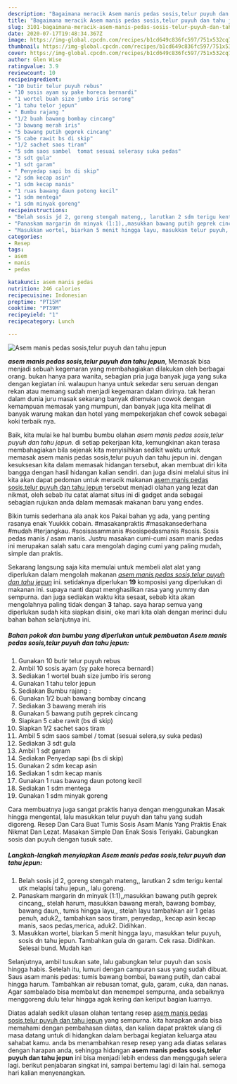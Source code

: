 ```yaml
---
description: "Bagaimana meracik Asem manis pedas sosis,telur puyuh dan tahu jepun, Sempurna"
title: "Bagaimana meracik Asem manis pedas sosis,telur puyuh dan tahu jepun, Sempurna"
slug: 3101-bagaimana-meracik-asem-manis-pedas-sosis-telur-puyuh-dan-tahu-jepun-sempurna
date: 2020-07-17T19:48:34.367Z
image: https://img-global.cpcdn.com/recipes/b1cd649c836fc597/751x532cq70/asem-manis-pedas-sosistelur-puyuh-dan-tahu-jepun-foto-resep-utama.jpg
thumbnail: https://img-global.cpcdn.com/recipes/b1cd649c836fc597/751x532cq70/asem-manis-pedas-sosistelur-puyuh-dan-tahu-jepun-foto-resep-utama.jpg
cover: https://img-global.cpcdn.com/recipes/b1cd649c836fc597/751x532cq70/asem-manis-pedas-sosistelur-puyuh-dan-tahu-jepun-foto-resep-utama.jpg
author: Glen Wise
ratingvalue: 3.9
reviewcount: 10
recipeingredient:
- "10 butir telur puyuh rebus"
- "10 sosis ayam sy pake horeca bernardi"
- "1 wortel buah size jumbo iris serong"
- "1 tahu telor jepun"
- " Bumbu rajang "
- "1/2 buah bawang bombay cincang"
- "3 bawang merah iris"
- "5 bawang putih geprek cincang"
- "5 cabe rawit bs di skip"
- "1/2 sachet saos tiram"
- "5 sdm saos sambel  tomat sesuai selerasy suka pedas"
- "3 sdt gula"
- "1 sdt garam"
- " Penyedap sapi bs di skip"
- "2 sdm kecap asin"
- "1 sdm kecap manis"
- "1 ruas bawang daun potong kecil"
- "1 sdm mentega"
- "1 sdm minyak goreng"
recipeinstructions:
- "Belah sosis jd 2, goreng stengah mateng,, larutkan 2 sdm terigu kental utk melapisi tahu jepun,, lalu goreng."
- "Panaskam margarin dn minyak (1:1),,masukkan bawang putih geprek cincang,, stelah harum, masukkan bawang merah, bawang bombay, bawang daun,, tumis hingga layu,, stelah layu tambahkan air 1 gelas penuh, aduk2,, tambahkan saos tiram, penyedap,, kecap asin kecap manis, saos pedas,merica, aduk2. Didihkan."
- "Masukkan wortel, biarkan 5 menit hingga layu, masukkan telur puyuh, sosis dn tahu jepun. Tambahkan gula dn garam. Cek rasa. Didihkan. Selesai bund. Mudah kan"
categories:
- Resep
tags:
- asem
- manis
- pedas

katakunci: asem manis pedas 
nutrition: 246 calories
recipecuisine: Indonesian
preptime: "PT15M"
cooktime: "PT39M"
recipeyield: "1"
recipecategory: Lunch

---
```



![Asem manis pedas sosis,telur puyuh dan tahu jepun](https://img-global.cpcdn.com/recipes/b1cd649c836fc597/751x532cq70/asem-manis-pedas-sosistelur-puyuh-dan-tahu-jepun-foto-resep-utama.jpg)

<b><i>asem manis pedas sosis,telur puyuh dan tahu jepun</i></b>, Memasak bisa menjadi sebuah kegemaran yang membahagiakan dilakukan oleh berbagai orang. bukan hanya para wanita, sebagian pria juga banyak juga yang suka dengan kegiatan ini. walaupun hanya untuk sekedar seru seruan dengan rekan atau memang sudah menjadi kegemaran dalam dirinya. tak heran dalam dunia juru masak sekarang banyak ditemukan cowok dengan kemampuan memasak yang mumpuni, dan banyak juga kita melihat di banyak warung makan dan hotel yang mempekerjakan chef cowok sebagai koki terbaik nya.

Baik, kita mulai ke hal bumbu bumbu olahan <i>asem manis pedas sosis,telur puyuh dan tahu jepun</i>. di setiap pekerjaan kita, kemungkinan akan terasa membahagiakan bila sejenak kita menyisihkan sedikit waktu untuk memasak asem manis pedas sosis,telur puyuh dan tahu jepun ini. dengan kesuksesan kita dalam memasak hidangan tersebut, akan membuat diri kita bangga dengan hasil hidangan kalian sendiri. dan juga disini melalui situs ini kita akan dapat pedoman untuk meracik makanan <u>asem manis pedas sosis,telur puyuh dan tahu jepun</u> tersebut menjadi olahan yang lezat dan nikmat, oleh sebab itu catat alamat situs ini di gadget anda sebagai sebagian rujukan anda dalam memasak makanan baru yang endes.

Bikin tumis sederhana ala anak kos Pakai bahan yg ada, yang penting rasanya enak Yuukkk cobain. #masakanpraktis #masakansederhana #mudah #terjangkau. #sosisasammanis #sosispedasmanis #sosis. Sosis pedas manis / asam manis. Justru masakan cumi-cumi asam manis pedas ini merupakan salah satu cara mengolah daging cumi yang paling mudah, simple dan praktis.


Sekarang langsung saja kita memulai untuk membeli alat alat yang diperlukan dalam mengolah makanan <u><i>asem manis pedas sosis,telur puyuh dan tahu jepun</i></u> ini. setidaknya diperlukan <b>19</b> komposisi yang diperlukan di makanan ini. supaya nanti dapat menghasilkan rasa yang yummy dan sempurna. dan juga sediakan waktu kita sesaat, sebab kita akan mengolahnya paling tidak dengan <b>3</b> tahap. saya harap semua yang diperlukan sudah kita siapkan disini, oke mari kita olah dengan merinci dulu bahan bahan selanjutnya ini.

<!--inarticleads1-->

##### Bahan pokok dan bumbu yang diperlukan untuk pembuatan Asem manis pedas sosis,telur puyuh dan tahu jepun:

1. Gunakan 10 butir telur puyuh rebus
1. Ambil 10 sosis ayam (sy pake horeca bernardi)
1. Sediakan 1 wortel buah size jumbo iris serong
1. Gunakan 1 tahu telor jepun
1. Sediakan  Bumbu rajang :
1. Gunakan 1/2 buah bawang bombay cincang
1. Sediakan 3 bawang merah iris
1. Gunakan 5 bawang putih geprek cincang
1. Siapkan 5 cabe rawit (bs di skip)
1. Siapkan 1/2 sachet saos tiram
1. Ambil 5 sdm saos sambel / tomat (sesuai selera,sy suka pedas)
1. Sediakan 3 sdt gula
1. Ambil 1 sdt garam
1. Sediakan  Penyedap sapi (bs di skip)
1. Gunakan 2 sdm kecap asin
1. Sediakan 1 sdm kecap manis
1. Gunakan 1 ruas bawang daun potong kecil
1. Sediakan 1 sdm mentega
1. Gunakan 1 sdm minyak goreng


Cara membuatnya juga sangat praktis hanya dengan menggunakan Masak hingga mengental, lalu masukkan telur puyuh dan tahu yang sudah digoreng. Resep Dan Cara Buat Tumis Sosis Asam Manis Yang Praktis Enak Nikmat Dan Lezat. Masakan Simple Dan Enak Sosis Teriyaki. Gabungkan sosis dan puyuh dengan tusuk sate. 

<!--inarticleads2-->

##### Langkah-langkah menyiapkan Asem manis pedas sosis,telur puyuh dan tahu jepun:

1. Belah sosis jd 2, goreng stengah mateng,, larutkan 2 sdm terigu kental utk melapisi tahu jepun,, lalu goreng.
1. Panaskam margarin dn minyak (1:1),,masukkan bawang putih geprek cincang,, stelah harum, masukkan bawang merah, bawang bombay, bawang daun,, tumis hingga layu,, stelah layu tambahkan air 1 gelas penuh, aduk2,, tambahkan saos tiram, penyedap,, kecap asin kecap manis, saos pedas,merica, aduk2. Didihkan.
1. Masukkan wortel, biarkan 5 menit hingga layu, masukkan telur puyuh, sosis dn tahu jepun. Tambahkan gula dn garam. Cek rasa. Didihkan. Selesai bund. Mudah kan


Selanjutnya, ambil tusukan sate, lalu gabungkan telur puyuh dan sosis hingga habis. Setelah itu, lumuri dengan campuran saus yang sudah dibuat. Saus asam manis pedas: tumis bawang bombai, bawang putih, dan cabai hingga harum. Tambahkan air rebusan tomat, gula, garam, cuka, dan nanas. Agar sambalado bisa membalut dan menempel sempurna, anda sebaiknya menggoreng dulu telur hingga agak kering dan keriput bagian luarnya. 

Diatas adalah sedikit ulasan olahan tentang resep <u>asem manis pedas sosis,telur puyuh dan tahu jepun</u> yang sempurna. kita harapkan anda bisa memahami dengan pembahasan diatas, dan kalian dapat praktek ulang di masa datang untuk di hidangkan dalam berbagai kegiatan keluarga atau sahabat kamu. anda bs menambahkan resep resep yang ada diatas selaras dengan harapan anda, sehingga hidangan <b>asem manis pedas sosis,telur puyuh dan tahu jepun</b> ini bisa menjadi lebih endess dan menggugah selera lagi. berikut penjabaran singkat ini, sampai bertemu lagi di lain hal. semoga hari kalian menyenangkan.
